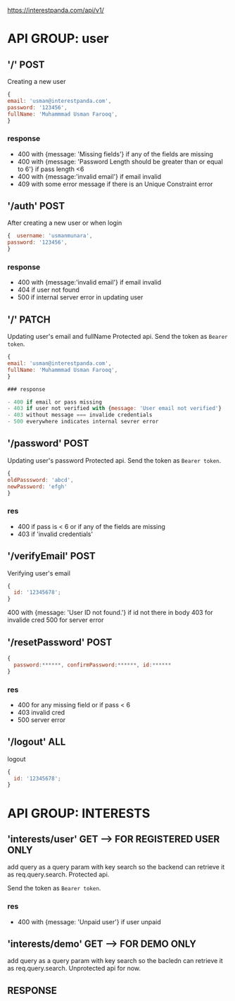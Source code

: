 https://interestpanda.com/api/v1/

# API GROUP: user

## '/' POST

Creating a new user

```js
{
email: 'usman@interestpanda.com',
password: '123456',
fullName: 'Muhammmad Usman Farooq',
}

```

### response

- 400 with {message: 'Missing fields'} if any of the fields are missing
- 400 with {message: 'Password Length should be greater than or equal to 6'} if pass length <6
- 400 with {message:'invalid email'} if email invalid
- 409 with some error message if there is an Unique Constraint error

## '/auth' POST

After creating a new user or when login

```js
{  username: 'usmanmunara',
password: '123456',
}
```

### response

- 400 with {message:'invalid email'} if email invalid
- 404 if user not found
- 500 if internal server error in updating user

## '/' PATCH

Updating user's email and fullName
Protected api. Send the token as `Bearer token`.

```js
{
email: 'usman@interestpanda.com',
fullName: 'Muhammmad Usman Farooq',
}

### response

- 400 if email or pass missing
- 403 if user not verified with {message: 'User email not verified'}
- 403 without message === invalide credentials
- 500 everywhere indicates internal sevrer error

```

## '/password' POST

Updating user's password
Protected api. Send the token as `Bearer token`.

```js
{
oldPasssword: 'abcd',
newPassword: 'efgh'
}

```

### res

- 400 if pass is < 6 or if any of the fields are missing
- 403 if 'invalid credentials'

## '/verifyEmail' POST

Verifying user's email

```js
{
  id: '12345678';
}
```

400 with {message: 'User ID not found.'} if id not there in body
403 for invalide cred
500 for server error

## '/resetPassword' POST

```js
{
  password:******, confirmPassword:******, id:******
}
```

### res

- 400 for any missing field or if pass < 6
- 403 invalid cred
- 500 server error

## '/logout' ALL

logout

```js
{
  id: '12345678';
}
```

# API GROUP: INTERESTS

## 'interests/user' GET --> FOR REGISTERED USER ONLY

add query as a query param with key search so the backend can retrieve it as req.query.search. Protected api.

Send the token as `Bearer token`.

### res

- 400 with {message: 'Unpaid user'} if user unpaid

## 'interests/demo' GET --> FOR DEMO ONLY

add query as a query param with key search so the bacledn can retrieve it as req.query.search. Unprotected api for now.

## RESPONSE
